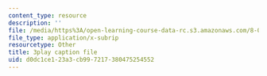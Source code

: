 ```yaml
---
content_type: resource
description: ''
file: /media/https%3A/open-learning-course-data-rc.s3.amazonaws.com/8-06-quantum-physics-iii-spring-2018/d0dc1ce123a3cb997217380475254552_mas9avjieP0.srt
file_type: application/x-subrip
resourcetype: Other
title: 3play caption file
uid: d0dc1ce1-23a3-cb99-7217-380475254552
---
```

